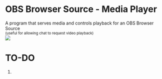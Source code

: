 
# OBS Browser Source - Media Player

<p align="left">
	A program that serves media and controls playback for an OBS Browser Source
	<br />
	<sup>
		(useful for allowing chat to request video playback)
	</sup>
	<br />
	<a href="./LICENSE"><img src="https://img.shields.io/badge/license-MIT-blue.svg"></a>
</p>

# TO-DO
1) 
